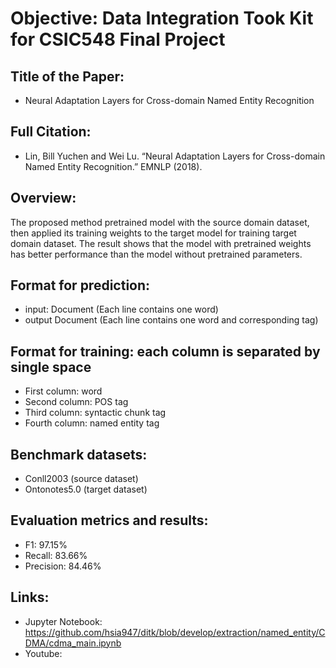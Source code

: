 # Objective: Data Integration Took Kit for CSIC548 Final Project

## Title of the Paper: 
- Neural Adaptation Layers for Cross-domain Named Entity Recognition

## Full Citation: 
- Lin, Bill Yuchen and Wei Lu. “Neural Adaptation Layers for Cross-domain Named Entity Recognition.” EMNLP (2018). 

## Overview: 
The proposed method pretrained model with the source domain dataset, then applied its training weights to the target model for training target domain dataset. The result shows that the model with pretrained weights has better performance than the model without pretrained parameters.    

## Format for prediction: 
 - input: Document (Each line contains one word)
 - output Document (Each line contains one word and corresponding tag)

## Format for training: each column is separated by single space  
 - First column: word 
 - Second  column: POS tag 
 - Third column: syntactic chunk tag 
 - Fourth column: named entity tag

## Benchmark datasets:
- Conll2003 (source dataset)
- Ontonotes5.0 (target dataset)

## Evaluation metrics and results:
- F1: 97.15%
- Recall: 83.66%
- Precision: 84.46%

## Links:
- Jupyter Notebook: https://github.com/hsia947/ditk/blob/develop/extraction/named_entity/CDMA/cdma_main.ipynb
- Youtube: 






